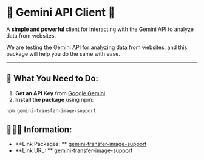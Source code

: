 # 🌟 Gemini API Client 🌟

A **simple and powerful** client for interacting with the Gemini API to analyze data from websites.

We are testing the Gemini API for analyzing data from websites, and this package will help you do the same with ease.

---

## 📝 What You Need to Do:

1. **Get an API Key** from [Google Gemini](https://cloud.google.com/ai-platform/gemini).
2. **Install the package** using npm:

```bash
npm gemini-transfer-image-support
```

## 👨🏻‍💻 Information:
- **Link Packages: ** [gemini-transfer-image-support](https://www.npmjs.com/package/gemini-transfer-image-support)
- **Link URL: ** [gemini-transfer-image-support](https://github.com/quanntdev/npm-gemini-transfer-image-support)